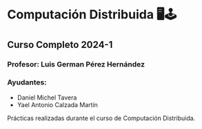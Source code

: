 Computación Distribuida 🖥️🕹️
=========================================
Curso Completo 2024-1
-------------------------------------------

### Profesor: Luis German Pérez Hernández

### Ayudantes:

* Daniel Michel Tavera
* Yael Antonio Calzada Martín

Prácticas realizadas durante el curso de Computación Distribuida.
